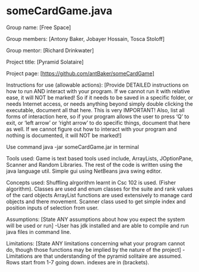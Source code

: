 # someCardGame.java

Group name: [Free Space]

Group members: [Antony Baker, Jobayer Hossain, Tosca Stoloff]

Group mentor: [Richard Drinkwater]

Project title: [Pyramid Solataire]

Project page: [https://github.com/antBaker/someCardGame]

Instructions for use (allowable actions): [Provide DETAILED  instructions on how to run AND interact with your program. If we cannot run it with relative ease, it will NOT be marked! So if it needs to be saved in a specific folder, or needs Internet access, or needs anything beyond simply double clicking the executable, document all that here. This is very IMPORTANT! Also, list all forms of interaction here, so if your program allows the user to press ‘Q’ to exit, or ‘left arrow’ or ‘right arrow’ to do specific things, document that here as well. If we cannot figure out how to interact with your program and nothing is documented, it will NOT be marked!]

Use command java -jar someCardGame.jar in terminal

Tools used: Game is text based tools used include, ArrayLists, JOptionPane, Scanner and Random Libraries. 
The rest of the code is written using the java language util. Simple gui using NetBeans java swing editor.

Concepts used: Shuffling alrgorithm learnt in Csc 102 is used. (Fisher algorithm). Classes are used and enum classes for the suite and rank values of the card objects
ArrayList functions are used extensively to manage card objects and there movement.
Scanner class used to get simple index and position inputs of selection from user.

Assumptions: [State ANY assumptions about how you expect the system will be used or run]
-User has jdk installed and are able to compile and run java files in command line.

Limitations: [State ANY limitations concerning what your program cannot do, though those functions may be implied by the nature of the project]
-Limitations are that understanding of the pyramid solitaire are assumed. Rows start from 1-7 going down. indexes are in (brackets).
